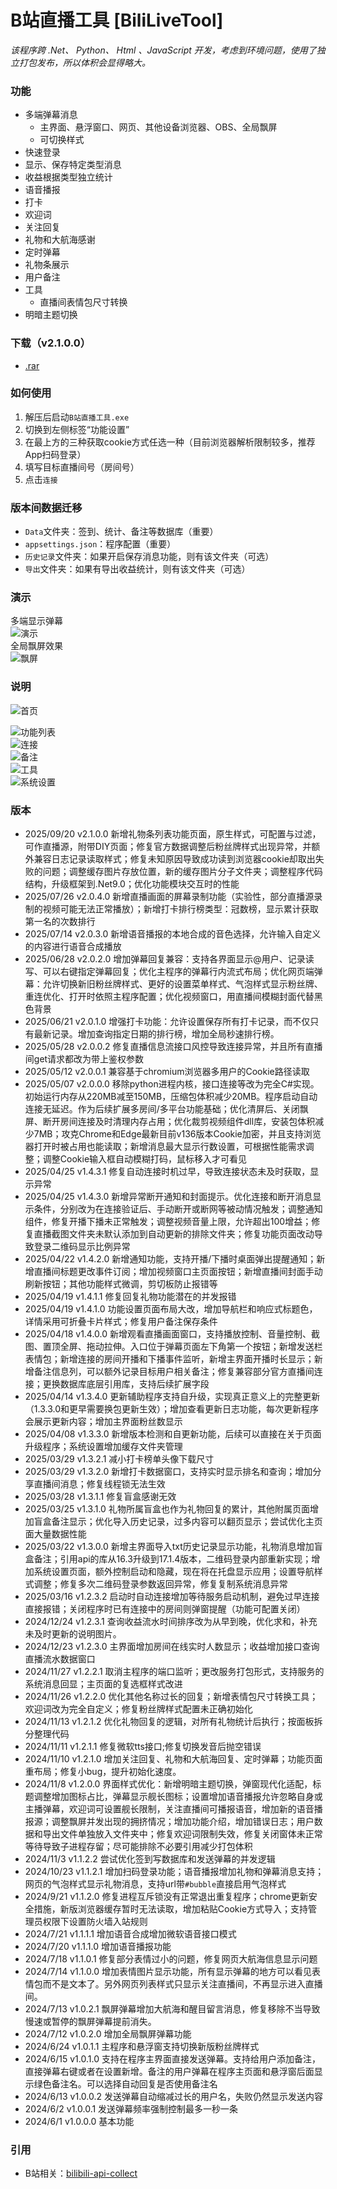 # B站直播工具 [BiliLiveTool]

*该程序跨 .Net、 Python、 Html 、JavaScript 开发，考虑到环境问题，使用了独立打包发布，所以体积会显得略大。*

### 功能
* 多端弹幕消息
     * 主界面、悬浮窗口、网页、其他设备浏览器、OBS、全局飘屏
     * 可切换样式
* 快速登录
* 显示、保存特定类型消息
* 收益根据类型独立统计
* 语音播报
* 打卡
* 欢迎词
* 关注回复
* 礼物和大航海感谢
* 定时弹幕
* 礼物条展示
* 用户备注
* 工具
     * 直播间表情包尺寸转换
* 明暗主题切换

### 下载（v2.1.0.0）
* [.rar](https://files.zohopublic.com.cn/public/workdrive-public/download/p21gk376eded046f7410f852be9091310c27e?x-cli-msg=%7B%22isFileOwner%22%3Afalse%2C%22version%22%3A%221.0%22%2C%22isWDSupport%22%3Afalse%7D)

### 如何使用
1. 解压后启动`B站直播工具.exe`
2. 切换到左侧标签“功能设置”
3. 在最上方的三种获取cookie方式任选一种（目前浏览器解析限制较多，推荐App扫码登录）
4. 填写目标直播间号（房间号）
5. 点击`连接`

### 版本间数据迁移
- `Data`文件夹：签到、统计、备注等数据库（重要）
- `appsettings.json`：程序配置（重要）
- `历史记录`文件夹：如果开启保存消息功能，则有该文件夹（可选）
- `导出`文件夹：如果有导出收益统计，则有该文件夹（可选）

### 演示
多端显示弹幕    
![演示](https://github.com/tp1415926535/BiliLiveTool/blob/main/%E6%88%AA%E5%9B%BE/%E5%A4%9A%E7%AB%AF.png)    
全局飘屏效果    
![飘屏](https://github.com/tp1415926535/BiliLiveTool/blob/main/%E6%88%AA%E5%9B%BE/%E9%A3%98%E5%B1%8F.jpg)    

### 说明
![首页](https://github.com/tp1415926535/BiliLiveTool/blob/main/%E6%88%AA%E5%9B%BE/%E9%A6%96%E9%A1%B5.png)   

![功能列表](https://github.com/tp1415926535/BiliLiveTool/blob/main/%E6%88%AA%E5%9B%BE/%E5%8A%9F%E8%83%BD%E5%88%97%E8%A1%A8.png)    
![连接](https://github.com/tp1415926535/BiliLiveTool/blob/main/%E6%88%AA%E5%9B%BE/%E8%BF%9E%E6%8E%A5.png)     
![备注](https://github.com/tp1415926535/BiliLiveTool/blob/main/%E6%88%AA%E5%9B%BE/%E5%A4%87%E6%B3%A8.png)    
![工具](https://github.com/tp1415926535/BiliLiveTool/blob/main/%E6%88%AA%E5%9B%BE/%E5%B7%A5%E5%85%B7.png)    
![系统设置](https://github.com/tp1415926535/BiliLiveTool/blob/main/%E6%88%AA%E5%9B%BE/%E7%B3%BB%E7%BB%9F.png)     

### 版本
* 2025/09/20 v2.1.0.0 新增礼物条列表功能页面，原生样式，可配置与过滤，可作直播源，附带DIY页面；修复官方数据调整后粉丝牌样式出现异常，并额外兼容日志记录读取样式；修复未知原因导致成功读到浏览器cookie却取出失败的问题；调整缓存图片存放位置，新的缓存图片分子文件夹；调整程序代码结构，升级框架到.Net9.0；优化功能模块交互时的性能
* 2025/07/26 v2.0.4.0 新增直播画面的屏幕录制功能（实验性，部分直播源录制的视频可能无法正常播放）；新增打卡排行榜类型：冠数榜，显示累计获取第一名的次数排行
* 2025/07/14 v2.0.3.0 新增语音播报的本地合成的音色选择，允许输入自定义的内容进行语音合成播放
* 2025/06/28 v2.0.2.0 增加弹幕回复兼容：支持各界面显示@用户、记录读写、可以右键指定弹幕回复；优化主程序的弹幕行内流式布局；优化网页端弹幕：允许切换新旧粉丝牌样式、更好的设置菜单样式、气泡样式显示粉丝牌、重连优化、打开时依照主程序配置；优化视频窗口，用直播间模糊封面代替黑色背景
* 2025/06/21 v2.0.1.0 增强打卡功能：允许设置保存所有打卡记录，而不仅只有最新记录。增加查询指定日期的排行榜，增加全局秒速排行榜。
* 2025/05/28 v2.0.0.2 修复直播信息流接口风控导致连接异常，并且所有直播间get请求都改为带上鉴权参数
* 2025/05/12 v2.0.0.1 兼容基于chromium浏览器多用户的Cookie路径读取
* 2025/05/07 v2.0.0.0 移除python进程内核，接口连接等改为完全C#实现。初始运行内存从220MB减至150MB，压缩包体积减少20MB。程序启动自动连接无延迟。作为后续扩展多房间/多平台功能基础；优化清屏后、关闭飘屏、断开房间连接及时清理内存占用；优化裁剪视频组件dll库，安装包体积减少7MB；攻克Chrome和Edge最新目前v136版本Cookie加密，并且支持浏览器打开时被占用也能读取；新增消息最大显示行数设置，可根据性能需求调整；调整Cookie输入框自动模糊打码，鼠标移入才可看见
* 2025/04/25 v1.4.3.1 修复自动连接时机过早，导致连接状态未及时获取，显示异常
* 2025/04/25 v1.4.3.0 新增异常断开通知和封面提示。优化连接和断开消息显示条件，分别改为在连接验证后、手动断开或断网等被动情况触发；调整通知组件，修复开播下播未正常触发；调整视频音量上限，允许超出100增益；修复直播截图文件夹未默认添加到自动更新的排除文件夹；修复功能页面改动导致登录二维码显示比例异常
* 2025/04/22 v1.4.2.0 新增通知功能，支持开播/下播时桌面弹出提醒通知；新增直播间标题更改事件订阅；增加视频窗口主页面按钮；新增直播间封面手动刷新按钮；其他功能样式微调，剪切板防止报错等
* 2025/04/19 v1.4.1.1 修复回复礼物功能潜在的并发报错
* 2025/04/19 v1.4.1.0 功能设置页面布局大改，增加导航栏和响应式标题色，详情采用可折叠卡片样式；修复用户备注保存条件
* 2025/04/18 v1.4.0.0 新增观看直播画面窗口，支持播放控制、音量控制、截图、置顶全屏、拖动拉伸。入口位于弹幕页面左下角第一个按钮；新增发送栏表情包；新增连接的房间开播和下播事件监听，新增主界面开播时长显示；新增备注信息列，可以额外记录目标用户相关备注；修复兼容部分官方直播间连接；更换数据库底层引用库，支持后续扩展字段
* 2025/04/14 v1.3.4.0 更新辅助程序支持自升级，实现真正意义上的完整更新（1.3.3.0和更早需要换包更新生效）；增加查看更新日志功能，每次更新程序会展示更新内容；增加主界面粉丝数显示
* 2025/04/08 v1.3.3.0 新增版本检测和自更新功能，后续可以直接在关于页面升级程序；系统设置增加缓存文件夹管理
* 2025/03/29 v1.3.2.1 减小打卡榜单头像下载尺寸
* 2025/03/29 v1.3.2.0 新增打卡数据窗口，支持实时显示排名和查询；增加分享直播间消息；修复线程锁无法生效
* 2025/03/28 v1.3.1.1 修复盲盒感谢无效
* 2025/03/25 v1.3.1.0 礼物所属盲盒也作为礼物回复的累计，其他附属页面增加盲盒备注显示；优化导入历史记录，过多内容可以翻页显示；尝试优化主页面大量数据性能
* 2025/03/22 v1.3.0.0 新增主界面导入txt历史记录显示功能，礼物消息增加盲盒备注；引用api的库从16.3升级到17.1.4版本，二维码登录内部重新实现；增加系统设置页面，额外控制启动和隐藏，现在将在托盘显示应用；设置导航样式调整；修复多次二维码登录参数返回异常，修复复制系统消息异常
* 2025/03/16 v1.2.3.2 启动时自动连接增加等待服务启动机制，避免过早连接直接报错；关闭程序时已有连接中的房间则弹窗提醒（功能可配置关闭）
* 2024/12/24 v1.2.3.1 查询收益流水时间排序改为从早到晚，优化求和，补充未及时更新的说明图片。
* 2024/12/23 v1.2.3.0 主界面增加房间在线实时人数显示；收益增加接口查询直播流水数据窗口
* 2024/11/27 v1.2.2.1 取消主程序的端口监听；更改服务打包形式，支持服务的系统消息回显；主页面的复选框样式改进
* 2024/11/26 v1.2.2.0 优化其他名称过长的回复；新增表情包尺寸转换工具；欢迎词改为完全自定义；修复粉丝牌样式配置未正确初始化
* 2024/11/13 v1.2.1.2 优化礼物回复的逻辑，对所有礼物统计后执行；按面板拆分整理代码
* 2024/11/11 v1.2.1.1 修复微软tts接口;修复切换发音后抛空错误
* 2024/11/10 v1.2.1.0 增加关注回复、礼物和大航海回复、定时弹幕；功能页面重布局；修复小bug，提升初始化速度。
* 2024/11/8 v1.2.0.0 界面样式优化：新增明暗主题切换，弹窗现代化适配，标题调整增加图标占比，弹幕显示舰长图标；设置增加语音播报允许忽略自身或主播弹幕，欢迎词可设置舰长限制，关注直播间可播报语音，增加新的语音播报源；调整飘屏并发出现的拥挤情况；增加功能介绍，增加错误日志；用户数据和导出文件单独放入文件夹中；修复欢迎词限制失效，修复关闭窗体未正常等待导致子进程存留；尽可能排除不必要引用减少打包体积
* 2024/11/3 v1.1.2.2 尝试优化签到写数据库和发送弹幕的并发逻辑
* 2024/10/23 v1.1.2.1 增加扫码登录功能；语音播报增加礼物和弹幕消息支持；网页的气泡样式显示礼物消息，支持url带`#bubble`直接启用气泡样式
* 2024/9/21 v1.1.2.0 修复进程互斥锁没有正常退出重复程序；chrome更新安全措施，新版浏览器缓存暂时无法读取，增加粘贴Cookie方式导入；支持管理员权限下设置防火墙入站规则
* 2024/7/21 v1.1.1.1 增加语音合成增加微软语音接口模式
* 2024/7/20 v1.1.1.0 增加语音播报功能
* 2024/7/18 v1.1.0.1 修复部分表情过小的问题，修复网页大航海信息显示问题
* 2024/7/14 v1.1.0.0 增加表情图片显示功能，所有显示弹幕的地方可以看见表情包而不是文本了。另外网页列表样式只显示关注直播间，不再显示进入直播间。
* 2024/7/13 v1.0.2.1 飘屏弹幕增加大航海和醒目留言消息，修复移除不当导致慢速或暂停的飘屏弹幕提前消失。
* 2024/7/12 v1.0.2.0 增加全局飘屏弹幕功能
* 2024/6/24 v1.0.1.1 主程序和悬浮窗支持切换新版粉丝牌样式
* 2024/6/15 v1.0.1.0 支持在程序主界面直接发送弹幕。支持给用户添加备注，直接弹幕右键或者在设置新增。备注的用户弹幕在程序主页面和悬浮窗后面显示绿色备注名。可以选择自动回复是否使用备注名
* 2024/6/13 v1.0.0.2 发送弹幕自动缩减过长的用户名，失败仍然显示发送内容
* 2024/6/2 v1.0.0.1 发送弹幕频率强制控制最多一秒一条
* 2024/6/1 v1.0.0.0 基本功能


### 引用
- B站相关：[bilibili-api-collect](https://github.com/SocialSisterYi/bilibili-API-collect)
